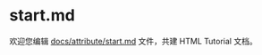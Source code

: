 start.md
===

欢迎您编辑 <a target="__blank" href="https://github.com/jaywcjlove/html-tutorial/blob/master/docs/attribute/start.md">docs/attribute/start.md</a> 文件，共建 HTML Tutorial 文档。